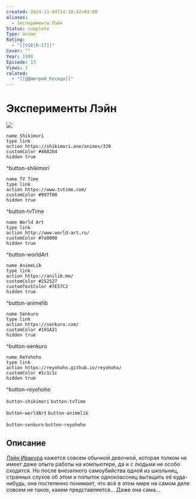 ```yaml
---
created: 2024-11-04T14:18:42+03:00
aliases:
  - Эксперименты Лэйн
Status: complete
Type: anime
Rating:
  - "[[®️16|R-17]]"
Cover: ""
Year: 1998
Episode: 13
Views: 1
related:
  - "[[@Дмитрий Кесида]]"
---
```


# Эксперименты Лэйн

![](https://nyaa.shikimori.one/uploads/poster/animes/339/3d503d14dd02912257fa76c15a8a9a01.jpeg)

```button
name Shikimori
type link
action https://shikimori.one/animes/339
customColor #4682b4
hidden true
```
^button-shikimori

```button
name TV Time
type link
action https://www.tvtime.com/
customColor #997f00
hidden true
```
^button-tvTime

```button
name World Art
type link
action http://www.world-art.ru/
customColor #7a0000
hidden true
```
^button-worldArt

```button
name AnimeLib
type link
action https://anilib.me/
customColor #252527
customTextColor #7E57C2
hidden true
```
^button-animelib

```button
name Senkuro
type link
action https://senkuro.com/
customColor #191A21
hidden true
```
^button-senkuro

```button
name ReYohoho
type link
action https://reyohoho.github.io/reyohoho/
customColor #1c1c1c
hidden true
```
^button-reyohoho

`button-shikimori` `button-tvTime`

`button-worldArt` `button-animelib`

`button-senkuro` `button-reyohoho`

## Описание

[Лэйн Ивакура](https://shikimori.one/characters/2219-lain-iwakura) кажется совсем обычной девочкой, которая толком не имеет даже опыта работы на компьютере, да и с людьми не особо сходится. Но после внезапного самоубийства одной из школьниц, странных слухов об этом и попыток одноклассниц вытащить её куда-нибудь, она постепенно понимает, что всё в этом мире на самом деле совсем не такое, каким представляется... Даже она сама...
